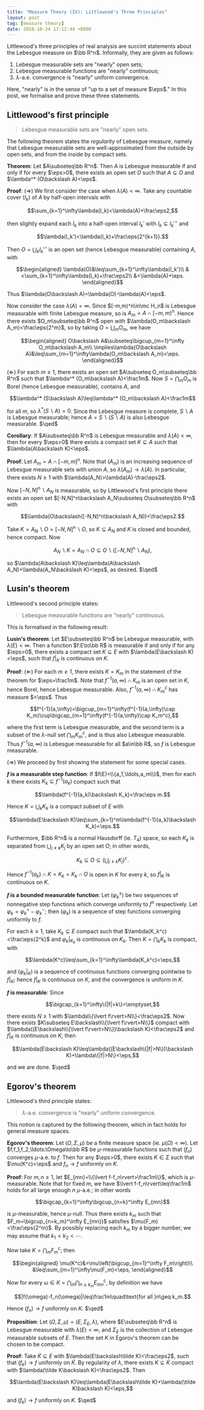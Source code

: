 ```yaml
---
title: "Measure Theory (IX): Littlewood's Three Principles"
layout: post
tag: [measure theory]
date: 2018-10-24 17:12:44 +0800
---
```


Littlewood's three principles of real analysis are succint statements about the Lebesgue measure on $\bb R^n$. Informally, they are given as follows:
1. Lebesgue measurable sets are "nearly" open sets;
2. Lebesgue measurable functions are "nearly" continuous;
3. $\lambda$-a.e. convergence is "nearly" uniform convergence.

Here, "nearly" is in the sense of "up to a set of measure $\eps$." In this post, we formalise and prove these three statements.

<!--more-->

## Littlewood's first principle

> Lebesgue measurable sets are "nearly" open sets.

The following theorem states the _regularity_ of Lebesgue measure, namely that Lebesgue measurable sets are well-approximated from the outside by open sets, and from the inside by compact sets.

__Theorem__: Let $A\subseteq\bb R^n$. Then $A$ is Lebesgue measurable if and only if for every $\eps>0$, there exists an open set $O$ such that $A\subseteq O$ and $\lambda^* (O\backslash A)<\eps$.

__Proof__: ($\Rightarrow$) We first consider the case when $\lambda(A)<\infty$. Take any countable cover $(I_k)$ of $A$ by half-open intervals with

$$\sum_{k=1}^\infty\lambda(I_k)<\lambda(A)+\frac\eps2,$$

then slightly expand each $I_k$ into a half-open interval $I_k'$ with $I_k\subseteq I_k'^\circ$ and

$$\lambda(I_k')<\lambda(I_k)+\frac\eps{2^{k+1}}.$$

Then $O=\bigcup_kI_k'^\circ$ is an open set (hence Lebesgue measurable) containing $A$, with

$$\begin{aligned}
\lambda(O)&\leq\sum_{k=1}^\infty\lambda(I_k')\\
&<\sum_{k=1}^\infty\lambda(I_k)+\frac\eps2\\
&<\lambda(A)+\eps.
\end{aligned}$$

Thus $\lambda(O\backslash A)=\lambda(O)-\lambda(A)<\eps$.

Now consider the case $\lambda(A)=\infty$. Since $[-m,m)^n\in\mc H_n$ is Lebesgue measurable with finite Lebesgue measure, so is $A_m=A\cap[-m,m)^n$. Hence there exists $O_m\subseteq\bb R^n$ open with $\lambda(O_m\backslash A_m)<\frac\eps{2^m}$, so by taking $O=\bigcup_mO_m$, we have

$$\begin{aligned}
O\backslash A&\subseteq\bigcup_{m=1}^\infty O_m\backslash A_m\\
\implies\lambda(O\backslash A)&\leq\sum_{m=1}^\infty\lambda(O_m\backslash A_m)<\eps.
\end{aligned}$$

($\Leftarrow$) For each $m\geq1$, there exists an open set $A\subseteq O_m\subseteq\bb R^n$ such that $\lambda^* (O_m\backslash A)<\frac1m$. Now $S=\bigcap_mO_m$ is Borel (hence Lebesgue measurable), contains $A$, and

$$\lambda^* (S\backslash A)\leq\lambda^* (O_m\backslash A)<\frac1m$$

for all $m$, so $\lambda^* (S\backslash A)=0$. Since the Lebesgue measure is complete, $S\backslash A$ is Lebesgue measurable; hence $A=S\backslash(S\backslash A)$ is also Lebesgue measurable. $\qed$

__Corollary__: If $A\subseteq\bb R^n$ is Lebesgue measurable and $\lambda(A)<\infty$, then for every $\eps>0$ there exists a compact set $K\subseteq A$ such that $\lambda(A\backslash K)<\eps$.

__Proof__: Let $A_m=A\cap[-m,m]^n$. Note that $(A_m)$ is an increasing sequence of Lebesgue measurable sets with union $A$, so $\lambda(A_m)\to\lambda(A)$. In particular, there exists $N\geq1$ with $\lambda(A_N)>\lambda(A)-\frac\eps2$.

Now $[-N,N]^n\backslash A_N$ is measurable, so by Littlewood's first principle there exists an open set $[-N,N]^n\backslash A_N\subseteq O\subseteq\bb R^n$ with

$$\lambda(O\backslash([-N,N]^n\backslash A_N))<\frac\eps2.$$

Take $K=A_N\backslash O=[-N,N]^n\backslash O$, so $K\subseteq A_N$ and $K$ is closed and bounded, hence compact. Now

$$A_N\backslash K=A_N\cap O\subseteq O\backslash([-N,N]^n\backslash A_N),$$

so $\lambda(A\backslash K)\leq\lambda(A\backslash A_N)+\lambda(A_N\backslash K)<\eps$, as desired. $\qed$

## Lusin's theorem

Littlewood's second principle states:

> Lebesgue measurable functions are "nearly" continuous.

This is formalised in the following result:

__Lusin's theorem__: Let $E\subseteq\bb R^n$ be Lebesgue measurable, with $\lambda(E)<\infty$. Then a function $f:E\to\bb R$ is measurable if and only if for any $\eps>0$, there exists a compact set $K\subseteq E$ with $\lambda(E\backslash K)<\eps$, such that $f\vert_K$ is continuous on $K$.

__Proof__: ($\Leftarrow$) For each $m\geq1$, there exists $K=K_m$ in the statement of the theorem for $\eps=\frac1m$. Note that $f^{-1}(a,\infty)\cap K_m$ is an open set in $K$, hence Borel, hence Lebesgue measurable. Also, $f^{-1}(a,\infty)\cap K_m^c$ has measure $<\eps$. Thus

$$f^{-1}(a,\infty)=\bigcup_{m=1}^\infty(f^{-1}(a,\infty)\cap K_m)\cup\bigcap_{m=1}^\infty(f^{-1}(a,\infty)\cap K_m^c),$$

where the first term is Lebesgue measurable, and the second term is a subset of the $\lambda$-null set $\bigcap_mK_m^c$, and is thus also Lebesgue measurable. Thus $f^{-1}(a,\infty)$ is Lebesgue measurable for all $a\in\bb R$, so $f$ is Lebesgue measurable.

($\Rightarrow$) We proceed by first showing the statement for some special cases.

__$f$ is a measurable step function__: If $f(E)=\\{a_1,\ldots,a_m\\}$, then for each $k$ there exists $K_k\subseteq f^{-1}(a_k)$ compact such that 

$$\lambda(f^{-1}(a_k)\backslash K_k)<\frac\eps m.$$

Hence $K=\bigcup_kK_k$ is a compact subset of $E$ with

$$\lambda(E\backslash K)\leq\sum_{k=1}^m\lambda(f^{-1}(a_k)\backslash K_k)<\eps.$$

Furthermore, $\bb R^n$ is a normal Hausdorff (ie. $T_4$) space, so each $K_k$ is separated from $\bigcup_{j\neq k}K_j$ by an open set $O$; in other words,

$$K_k\subseteq O\subseteq\left(\bigcup_{j\neq k}K_j\right)^c.$$

Hence $f^{-1}(a_k)\cap K=K_k=K_k\cap O$ is open in $K$ for every $k$, so $f\vert_K$ is continuous on $K$.

__$f$ is a bounded measurable function__: Let $(\varphi^\pm_k)$ be two sequences of nonnegative step functions which converge uniformly to $f^\pm$ respectively. Let $\varphi_k=\varphi^+_k-\varphi^-_k$; then $(\varphi_k)$ is a sequence of step functions converging uniformly to $f$.

For each $k\geq1$, take $K_k\subseteq E$ compact such that $\lambda(K_k^c)<\frac\eps{2^k}$ and $\varphi_k\vert_{K_k}$ is continuous on $K_k$. Then $K=\bigcap_kK_k$ is compact, with

$$\lambda(K^c)\leq\sum_{k=1}^\infty\lambda(K_k^c)<\eps,$$

and $(\varphi_k\vert_K)$ is a sequence of continuous functions converging pointwise to $f\vert_K$; hence $f\vert_K$ is continuous on $K$, and the convergence is uniform in $K$.

__$f$ is measurable__: Since

$$\bigcap_{k=1}^\infty\{|f|>k\}=\emptyset,$$

there exists $N\geq1$ with $\lambda\\{\lvert f\rvert>N\\}<\frac\eps2$. Now there exists $K\subseteq E\backslash\\{\lvert f\rvert>N\\}$ compact with $\lambda((E\backslash\\{\lvert f\rvert>N\\})\backslash K)<\frac\eps2$ and $f\vert_K$ is continuous on $K$; then

$$\lambda(E\backslash K)\leq\lambda((E\backslash\{|f|>N\})\backslash K)+\lambda\{|f|>N\}<\eps,$$

and we are done. $\qed$

## Egorov's theorem

Littlewood's third principle states:

> $\lambda$-a.e. convergence is "nearly" uniform convergence.

This notion is captured by the following theorem, which in fact holds for general measure spaces.

__Egorov's theorem__: Let $(\Omega,\Sigma,\mu)$ be a finite measure space (ie. $\mu(\Omega)<\infty$). Let $f,f_1,f_2,\ldots:\Omega\to\bb R$ be $\mu$-measurable functions such that $(f_n)$ converges $\mu$-a.e. to $f$. Then for any $\eps>0$, there exists $K\in\Sigma$ such that $\mu(K^c)<\eps$ and $f_n\to f$ uniformly on $K$.

__Proof__: For $m,n\geq1$, let $E_{mn}=\\{\lvert f-f_n\rvert>\frac1m\\}$, which is $\mu$-measurable. Note that for fixed $m$, we have $\lvert f-f_n\rvert\leq\frac1m$ holds for all large enough $n$ $\mu$-a.e.; in other words

$$\bigcap_{k=1}^\infty\bigcup_{n=k}^\infty E_{mn}$$

is $\mu$-measurable, hence $\mu$-null. Thus there exists $k_m$ such that $F_m=\bigcup_{n=k_m}^\infty E_{mn})$ satisfies $\mu(F_m)<\frac\eps{2^m}$. By possibly replacing each $k_m$ by a bigger number, we may assume that $k_1< k_2<\cdots$.

Now take $K=\bigcap_mF_m^c$; then

$$\begin{aligned}
\mu(K^c)&=\mu\left(\bigcup_{m=1}^\infty F_m\right)\\
&\leq\sum_{m=1}^\infty\mu(F_m)<\eps,
\end{aligned}$$

Now for every $\omega\in K=\bigcap_m\bigcap_{n\geq k_m}E_{mn}^c$, by definition we have

$$|f(\omega)-f_n(\omega)|\leq\frac1m\quad\text{for all }n\geq k_m.$$

Hence $(f_n)\to f$ uniformly on $K$. $\qed$

__Proposition__: Let $(\Omega,\Sigma,\mu)=(E,\Sigma_E,\lambda)$, where $E\subseteq\bb R^n$ is Lebesgue measurable with $\lambda(E)<\infty$, and $\Sigma_E$ is the collection of Lebesgue measurable subsets of $E$. Then the set $K$ in Egorov's theorem can be chosen to be compact.

__Proof__: Take $\tilde K\subseteq E$ with $\lambda(E\backslash\tilde K)<\frac\eps2$, such that $(f_k)\to f$ uniformly on $\tilde K$. By regularity of $\lambda$, there exists $K\subseteq\tilde K$ compact with $\lambda(\tilde K\backslash K)<\frac\eps2$. Then 

$$\lambda(E\backslash K)\leq\lambda(E\backslash\tilde K)+\lambda(\tilde K\backslash K)<\eps,$$

and $(f_k)\to f$ uniformly on $K$. $\qed$
